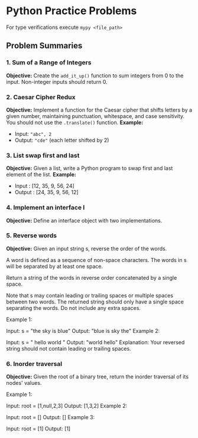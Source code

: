 # Python Practice Problems

For type verifications execute `mypy <file_path>`

## Problem Summaries

### 1. Sum of a Range of Integers
**Objective:** Create the `add_it_up()` function to sum integers from 0 to the input. Non-integer inputs should return 0.

### 2. Caesar Cipher Redux
**Objective:** Implement a function for the Caesar cipher that shifts letters by a given number, maintaining punctuation, whitespace, and case sensitivity. You should not use the `.translate()` function.
**Example:**
- Input: `"abc", 2`
- Output: `"cde"` (each letter shifted by 2)

### 3. List swap first and last
**Objective:** Given a list, write a Python program to swap first and last element of the list.
**Example:**
- Input : [12, 35, 9, 56, 24]
- Output : [24, 35, 9, 56, 12]

### 4. Implement an interface I
**Objective:** Define an interface object with two implementations.

### 5. Reverse words
**Objective:** Given an input string s, reverse the order of the words.

A word is defined as a sequence of non-space characters. The words in s will be separated by at least one space.

Return a string of the words in reverse order concatenated by a single space.

Note that s may contain leading or trailing spaces or multiple spaces between two words. The returned string should only have a single space separating the words. Do not include any extra spaces.

Example 1:

Input: s = "the sky is blue"
Output: "blue is sky the"
Example 2:

Input: s = "  hello world  "
Output: "world hello"
Explanation: Your reversed string should not contain leading or trailing spaces.

### 6. Inorder traversal
**Objective:** Given the root of a binary tree, return the inorder traversal of its nodes' values.

Example 1:

Input: root = [1,null,2,3]
Output: [1,3,2]
Example 2:

Input: root = []
Output: []
Example 3:

Input: root = [1]
Output: [1]